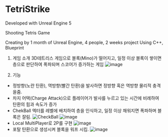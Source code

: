# TetriStrike

Developed with Unreal Engine 5


Shooting Tetris Game

Creating by 1 month of Unreal Engine, 4 people, 2 weeks project Using C++, Blueprint

1. 게임 소개
3D테트리스 게임으로 블록(Mino)가 떨어지고, 일정 이상 블록이 쌓이면 층으로 판단하여 폭파되며 스코어가 증가하는 게임
![image](https://github.com/user-attachments/assets/f5bd70ac-d749-49c2-a019-ce28f3cd6196)

3. 기능
- 정방향(노란 탄환), 역방향(빨간 탄환)을 발사하면 정방향 혹은 역방향 물리적 충격을줌.
- 차지 어택(Charge Attack)으로 플레이어가 발사를 누르고 있는 시간에 비례하여 탄환의 힘과 속도가 증가
- ChekBall 엑터를 레벨에 배치하여 층을 인식하고, 일정 이상 채워지면 폭파하며 블록은 잘림.
  ![CheckBall](https://github.com/user-attachments/assets/e092857d-2959-48ae-855c-a74696a76c0b)
  ![image](https://github.com/user-attachments/assets/d3684273-23f4-49c6-9cf6-faa5071d8ee5)
- Local MultiPlayer로 2P를 구현
![image](https://github.com/user-attachments/assets/86e91f5f-2d39-4a2f-aa63-d6f6faadc497)
- 포탈 탄환으로 생성시켜 블록을 워프 시킴.
![image](https://github.com/user-attachments/assets/47240f05-81f1-47ed-9fb3-387ff8a4ea4e)
